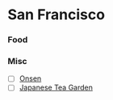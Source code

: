 San Francisco
=========

### Food


### Misc
- [ ] [Onsen](http://www.onsensf.com/)
- [ ] [Japanese Tea Garden](http://japaneseteagardensf.com/)
